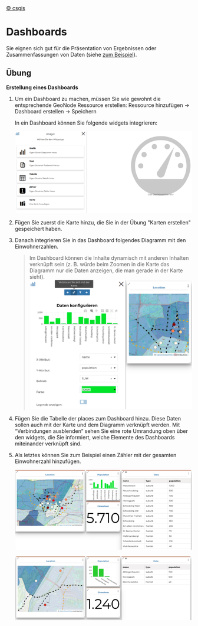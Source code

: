 <!-- the Menu -->

<link rel="stylesheet" media="all" href="../styles.css" />
<div id="logo"><a href="https://csgis.de">© csgis</a></div>
<div id="menu"></div>
<div id="jumpMenu"></div>
<script src="../menu.js"></script>
<script src="../jumpmenu.js"></script>
<!-- the Menu -->

# Dashboards

Sie eignen sich gut für die Präsentation von Ergebnissen oder Zusammenfassungen von Daten (siehe [zum Beispiel](https://geonode-training.csgis.de/catalogue/#/dashboard/30)).

## Übung

**Erstellung eines Dashboards**

1. Um ein Dashboard zu machen, müssen Sie wie gewohnt die entsprechende GeoNode Ressource erstellen: Ressource hinzufügen → Dashboard erstellen → Speichern
   
   In ein Dashboard können Sie folgende widgets integrieren:
   
    ![Dashboard widgets](images/image76_2.png)

2. Fügen Sie zuerst die Karte hinzu, die Sie in der Übung "Karten erstellen" gespeichert haben.

3. Danach integrieren Sie in das Dashboard folgendes Diagramm mit den Einwohnerzahlen.
   
   > Im Dashboard können die Inhalte dynamisch  mit anderen Inhalten verknüpft sein (z. B. würde beim Zoomen in die Karte das Diagramm nur die Daten anzeigen, die man gerade in der Karte sieht).
   > ![Inhalte verknüpfen](images/image78_2.png)

4. Fügen Sie die Tabelle der places zum Dashboard hinzu. Diese Daten sollen auch mit der Karte und dem Diagramm verknüpft werden.
   Mit  “Verbindungen ausblenden“ sehen Sie eine rote Umrandung oben über den    widgets, die Sie informiert, welche Elemente des Dashboards miteinander verknüpft sind.

5. Als letztes können Sie zum Beispiel einen Zähler  mit der gesamten Einwohnerzahl hinzufügen.
   
    ![Dashboard Beispiel](images/image79_2.png)
   
    ![Dashboard Beispiel](images/image80_2.png)

